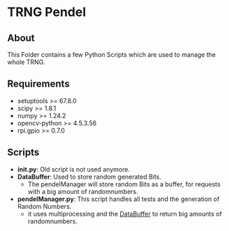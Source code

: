 # TRNG Pendel

## About
This Folder contains a few Python Scripts which are used to manage the whole TRNG.

## Requirements
- setuptools \>= 67.8.0
- scipy \>= 1.8.1
- numpy \>= 1.24.2
- opencv-python \>= 4.5.3.56
- rpi.gpio \>= 0.7.0

## Scripts
- __init.py__: Old script is not used anymore.
- __DataBuffer__: Used to store random generated Bits.
    - The pendelManager will store random Bits as a buffer, for requests with a big amount of randomnumbers.
- __pendelManager.py__: This script handles all tests and the generation of Random Numbers.
    - it uses multiprocessing and the [DataBuffer](DataBuffer.py) to return big amounts of randomnumbers.

